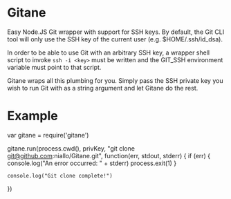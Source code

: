 Gitane
======

Easy Node.JS Git wrapper with support for SSH keys. By default, the Git CLI
tool will only use the SSH key of the current user (e.g. $HOME/.ssh/id_dsa).

In order to be able to use Git with an arbitrary SSH key, a wrapper shell script to invoke `ssh -i <key>` must be written and the GIT_SSH environment
variable must point to that script.

Gitane wraps all this plumbing for you. Simply pass the SSH private key you wish to run Git with as a string argument and let Gitane do the rest.


Example
=======
  var gitane = require('gitane')

  gitane.run(process.cwd(), privKey, "git clone git@github.com:niallo/Gitane.git", function(err, stdout, stderr) {
    if (err) {
      console.log("An error occurred: " + stderr)
      process.exit(1)
    }

    console.log("Git clone complete!")
  })
